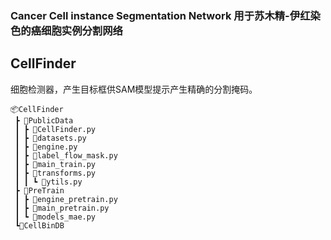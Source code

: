 ### Cancer Cell instance Segmentation Network 用于苏木精-伊红染色的癌细胞实例分割网络



## CellFinder
细胞检测器，产生目标框供SAM模型提示产生精确的分割掩码。
```
📦CellFinder
 ┣ 📂PublicData
 ┃ ┣ 📜CellFinder.py
 ┃ ┣ 📜datasets.py
 ┃ ┣ 📜engine.py
 ┃ ┣ 📜label_flow_mask.py
 ┃ ┣ 📜main_train.py
 ┃ ┣ 📜transforms.py
 ┃ ┃ ┗ 📜ytils.py
 ┣ 📂PreTrain
 ┃ ┣ 📜engine_pretrain.py
 ┃ ┣ 📜main_pretrain.py
 ┃ ┗ 📜models_mae.py
 ┗📂CellBinDB
```